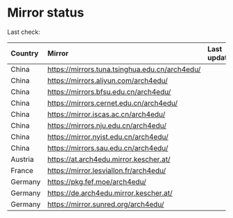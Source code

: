 <script src="./time.js"></script>
# Mirror status
Last check: <script type="text/javascript">localize(1734607119.67596);</script>

|Country|Mirror|Last update|
|:------|:-----|:----------|
|China|https://mirrors.tuna.tsinghua.edu.cn/arch4edu/|<script type="text/javascript">localize(1734547336);</script>|
|China|https://mirrors.aliyun.com/arch4edu/|<script type="text/javascript">localize(1734547336);</script>|
|China|https://mirrors.bfsu.edu.cn/arch4edu/|<script type="text/javascript">localize(1734547336);</script>|
|China|https://mirrors.cernet.edu.cn/arch4edu/|<script type="text/javascript">localize(1734547336);</script>|
|China|https://mirror.iscas.ac.cn/arch4edu/|<script type="text/javascript">localize(1734547336);</script>|
|China|https://mirrors.nju.edu.cn/arch4edu/|<script type="text/javascript">localize(1734504224);</script>|
|China|https://mirror.nyist.edu.cn/arch4edu/|<script type="text/javascript">localize(1734547336);</script>|
|China|https://mirrors.sau.edu.cn/arch4edu/|<script type="text/javascript">localize(1731653531);</script>|
|Austria|https://at.arch4edu.mirror.kescher.at/|<script type="text/javascript">localize(1734590824);</script>|
|France|https://mirror.lesviallon.fr/arch4edu/|<script type="text/javascript">localize(1734547336);</script>|
|Germany|https://pkg.fef.moe/arch4edu/|<script type="text/javascript">localize(1734590824);</script>|
|Germany|https://de.arch4edu.mirror.kescher.at/|<script type="text/javascript">localize(1734590824);</script>|
|Germany|https://mirror.sunred.org/arch4edu/|<script type="text/javascript">localize(1734590824);</script>|

<script src="./tablefilter/tablefilter.js"></script>
<script src="./table.js"></script>